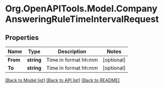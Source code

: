 
# Org.OpenAPITools.Model.CompanyAnsweringRuleTimeIntervalRequest

## Properties

Name | Type | Description | Notes
------------ | ------------- | ------------- | -------------
**From** | **string** | Time in format hh:mm | [optional] 
**To** | **string** | Time in format hh:mm | [optional] 

[[Back to Model list]](../README.md#documentation-for-models)
[[Back to API list]](../README.md#documentation-for-api-endpoints)
[[Back to README]](../README.md)

